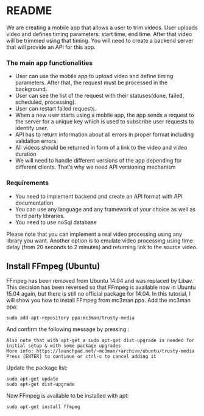 # README

We are creating a mobile app that allows a user to trim videos.
User uploads video and defines timing parameters: start time, end time.
After that video will be trimmed using that timing.
You will need to create a backend server that will provide an API for this app.

### The main app functionalities

- User can use the mobile app to upload video and define timing parameters.
After that, the request must be processed in the background.
- User can see the list of the request with their statuses(done, failed, scheduled, processing).
- User can restart failed requests.
- When a new user starts using a mobile app, the app sends a request to the server for a unique key which is used to subscribe user requests to identify user.
- API has to return information about all errors in proper format including validation errors.
- All videos should be returned in form of a link to the video and video duration
- We will need to handle different  versions of the app depending for different clients.
That’s why we need API versioning mechanism

### Requirements

- You need to implement backend and create an API format with API documentation
- You can use any language and any framework of your choice as well as third party libraries.
- You need to use noSql database

Please note that you can implement a real video processing using any library you want.
Another option is to emulate video processing using time delay (from 20 seconds to 2 minutes) and returning link to the source video.

## Install FFmpeg (Ubuntu)

FFmpeg has been removed from Ubuntu 14.04 and was replaced by Libav.
This decision has been reversed so that FFmpeg is available now in Ubuntu 15.04 again, but there is still no official package for 14.04.
In this tutorial, I will show you how to install FFmpeg from mc3man ppa. Add the mc3man ppa:

    sudo add-apt-repository ppa:mc3man/trusty-media
    
And confirm the following message by pressing <enter>:

    Also note that with apt-get a sudo apt-get dist-upgrade is needed for initial setup & with some package upgrades
    More info: https://launchpad.net/~mc3man/+archive/ubuntu/trusty-media
    Press [ENTER] to continue or ctrl-c to cancel adding it

Update the package list:

    sudo apt-get update
    sudo apt-get dist-upgrade
    
Now FFmpeg is available to be installed with apt:

    sudo apt-get install ffmpeg